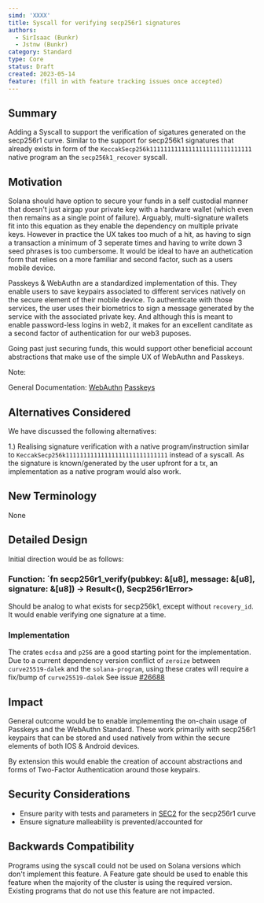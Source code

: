 ```yaml
---
simd: 'XXXX'
title: Syscall for verifying secp256r1 signatures
authors:
  - SirIsaac (Bunkr)
  - Jstnw (Bunkr)
category: Standard
type: Core
status: Draft
created: 2023-05-14
feature: (fill in with feature tracking issues once accepted)
---
```


## Summary

Adding a Syscall to support the verification of sigatures generated on the secp256r1 curve. 
Similar to the support for secp256k1 signatures that already exists in form of the `KeccakSecp256k11111111111111111111111111111` native program an the `secp256k1_recover` syscall.

## Motivation

Solana should have option to secure your funds in a self custodial manner that doesn't just airgap your private key with a hardware wallet (which even then remains as a single point of failure). Arguably, multi-signature wallets fit into this equation as they enable the dependency on multiple private keys. However in practice the UX takes too much of a hit, as having to sign a transaction a minimum of 3 seperate times and having to write down 3 seed phrases is too cumbersome. It would be ideal to have an authetication form that relies on a more familiar and  second factor, such as a users mobile device.

Passkeys & WebAuthn are a standardized implementation of this. They enable users to save keypairs associated to different services natively on the secure element of their mobile device. To authenticate with those services, the user uses their biometrics to sign a message generated by the service with the associated private key. And although this is meant to enable password-less logins in web2, it makes for an excellent canditate as a second factor of authentication for our web3 puposes.

Going past just securing funds, this would support other beneficial account abstractions that make use of the simple UX of WebAuthn and Passkeys.

Note:

General Documentation:
[WebAuthn](https://webauthn.io/)
[Passkeys](https://fidoalliance.org/passkeys/)

## Alternatives Considered
We have discussed the following alternatives:

1.) Realising signature verification with a native program/instruction similar to `KeccakSecp256k11111111111111111111111111111` instead of a syscall. As the signature is known/generated by the user upfront for a tx, an implementation as a native program would also work.

## New Terminology

None

## Detailed Design

Initial direction would be as follows:

### Function: ´fn secp256r1_verify(pubkey: &[u8], message: &[u8], signature: &[u8]) -> Result<(), Secp256r1Error>
Should be analog to what exists for secp256k1, except without `recovery_id`. It would enable verifying one signature at a time.

### Implementation
The crates `ecdsa` and `p256` are a good starting point for the implementation. Due to a current dependency version conflict of `zeroize` between `curve25519-dalek` and the `solana-program`, using these crates will require a fix/bump of `curve25519-dalek` See issue [#26688](https://github.com/solana-labs/solana/issues/26688)


## Impact

General outcome would be to enable implementing the on-chain usage of Passkeys and the WebAuthn Standard. These work primarily with secp256r1 keypairs that can be stored and used natively from within the secure elements of both IOS & Android devices.

By extension this would enable the creation of account abstractions and forms of Two-Factor Authentication around those keypairs.

## Security Considerations

- Ensure parity with tests and parameters in [SEC2](https://www.secg.org/sec2-v2.pdf) for the secp256r1 curve
- Ensure signature malleability is prevented/accounted for

## Backwards Compatibility

Programs using the syscall could not be used on Solana versions which don't implement this feature. A Feature gate should be used to enable this feature when the majority of the cluster is using the required version. Existing programs that do not use this feature are not impacted.
